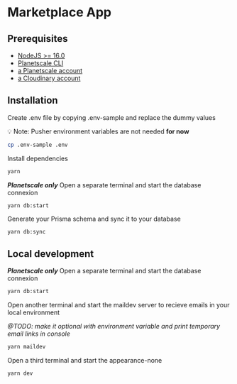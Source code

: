 # Marketplace App

## Prerequisites
- [NodeJS >= 16.0](https://nodejs.org/en/)
- [Planetscale CLI](https://planetscale.com/features/cli)
- [a Planetscale account](https://planetscale.com/)
- [a Cloudinary account](https://cloudinary.com/)
## Installation

Create  .env file by copying .env-sample and replace the dummy values

💡 Note: Pusher environment variables are not needed **for now**
```bash
cp .env-sample .env
```
Install dependencies

```bash
yarn
```
***Planetscale only*** Open a separate terminal and start the database connexion 
```bash
yarn db:start
```

Generate your Prisma schema and sync it to your database
```
yarn db:sync
```

## Local development

***Planetscale only*** Open a separate terminal and start the database connexion 
```bash
yarn db:start
```

Open another terminal and start the maildev server to recieve emails in your local environment

*@TODO: make it optional with environment variable and print temporary email links in console*

```bash
yarn maildev
```

Open a third terminal and start the appearance-none
```bash
yarn dev
```
